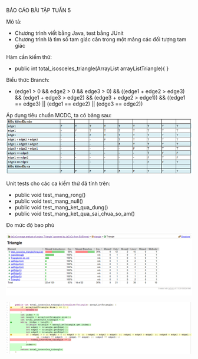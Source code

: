 BÁO CÁO BÀI TẬP TUẦN 5

Mô tả:

+ Chương trình viết bằng Java, test bằng JUnit
+ Chương trình là tìm số tam giác cân trong một mảng các đối tượng tam giác

Hàm cần kiểm thử:
+ public int total_isosceles_triangle(ArrayList<Triangle> arrayListTriangle){
}

Biểu thức Branch: 

+ (edge1 > 0 && edge2 > 0 && edge3 > 0) && ((edge1 + edge2 > edge3) && (edge1 + edge3 > edge2) && (edge3 + edge2 > edge1)) && ((edge1 == edge3) || (edge1 == edge2) || (edge3 == edge2))

Áp dụng tiêu chuẩn MCDC, ta có bảng sau:
![MCDC](/Nhom3/DoanVanThien/BT2/Triangle/screenshots/mc_dc.PNG)

Unit tests cho các ca kiểm thử đã tính trên: 

+ public void test_mang_rong()
+ public void test_mang_null()
+ public void test_mang_ket_qua_dung()
+ public void test_mang_ket_qua_sai_chua_so_am()

Đo mức độ bao phủ

![Coverage](/Nhom3/DoanVanThien/BT2/Triangle/screenshots/coverage.PNG)

![Code](/Nhom3/DoanVanThien/BT2/Triangle/screenshots/code_coverage.PNG)
